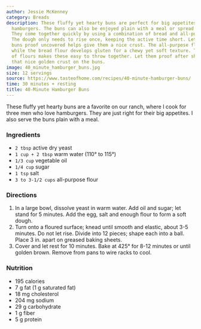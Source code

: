 ```yaml
---
author: Jessie McKenney
category: Breads
description: These fluffy yet hearty buns are perfect for big appetites when making
  hamburgers. The buns can also be enjoyed plain with a meal or spread with butter.
  They come together quickly by using a combination of bread and all-purpose flour.
  The dough only needs to rise once, keeping the active time short. Letting the shaped
  buns proof uncovered helps give them a nice crust. The all-purpose flour lends tenderness
  while the bread flour develops gluten for a chewy yet soft texture. The simple combination
  of flours makes these easy to throw together. Let them proof after shaping to get
  that nice golden crust on the buns.
image: 40_minute_hamburger_buns.jpg
size: 12 servings
source: https://www.tasteofhome.com/recipes/40-minute-hamburger-buns/
time: 30 minutes + resting
title: 40-Minute Hamburger Buns
---
```

These fluffy yet hearty buns are a favorite on our ranch, where I cook for three men who love hamburgers. They are just right for their big appetites. I also serve the buns plain with a meal.

### Ingredients

* `2 tbsp` active dry yeast
* `1 cup + 2 tbsp` warm water (110° to 115°)
* `1/3 cup` vegetable oil
* `1/4 cup` sugar
* `1 tsp` salt
* `3 to 3-1/2 cups` all-purpose flour

### Directions

1. In a large bowl, dissolve yeast in warm water. Add oil and sugar; let stand for 5 minutes. Add the egg, salt and enough flour to form a soft dough.
2. Turn onto a floured surface; knead until smooth and elastic, about 3-5 minutes. Do not let rise. Divide into 12 pieces; shape each into a ball. Place 3 in. apart on greased baking sheets.
3. Cover and let rest for 10 minutes. Bake at 425° for 8-12 minutes or until golden brown. Remove from pans to wire racks to cool.

### Nutrition

* 195 calories
* 7 g fat (1 g saturated fat)
* 18 mg cholesterol
* 204 mg sodium
* 29 g carbohydrate
* 1 g fiber
* 5 g protein